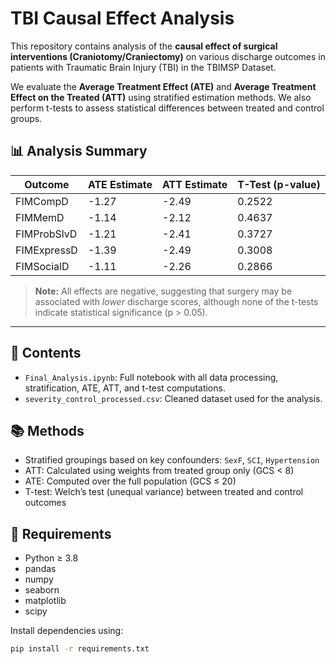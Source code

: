 # TBI Causal Effect Analysis

This repository contains analysis of the **causal effect of surgical interventions (Craniotomy/Craniectomy)** on various discharge outcomes in patients with Traumatic Brain Injury (TBI) in the TBIMSP Dataset.

We evaluate the **Average Treatment Effect (ATE)** and **Average Treatment Effect on the Treated (ATT)** using stratified estimation methods. We also perform t-tests to assess statistical differences between treated and control groups.

## 📊 Analysis Summary

| Outcome        | ATE Estimate | ATT Estimate | T-Test (p-value) |
|----------------|--------------|--------------|------------------|
| FIMCompD       | -1.27        | -2.49        | 0.2522           |
| FIMMemD        | -1.14        | -2.12        | 0.4637           |
| FIMProbSlvD    | -1.21        | -2.41        | 0.3727           |
| FIMExpressD    | -1.39        | -2.49        | 0.3008           |
| FIMSocialD     | -1.11        | -2.26        | 0.2866           |

> **Note:** All effects are negative, suggesting that surgery may be associated with *lower* discharge scores, although none of the t-tests indicate statistical significance (p > 0.05).

---

## 📁 Contents

- `Final_Analysis.ipynb`: Full notebook with all data processing, stratification, ATE, ATT, and t-test computations.
- `severity_control_processed.csv`: Cleaned dataset used for the analysis.
  
## 📚 Methods

- Stratified groupings based on key confounders: `SexF`, `SCI`, `Hypertension`
- ATT: Calculated using weights from treated group only (GCS < 8)
- ATE: Computed over the full population (GCS ≤ 20)
- T-test: Welch’s test (unequal variance) between treated and control outcomes

## 📌 Requirements

- Python ≥ 3.8
- pandas
- numpy
- seaborn
- matplotlib
- scipy

Install dependencies using:

```bash
pip install -r requirements.txt

